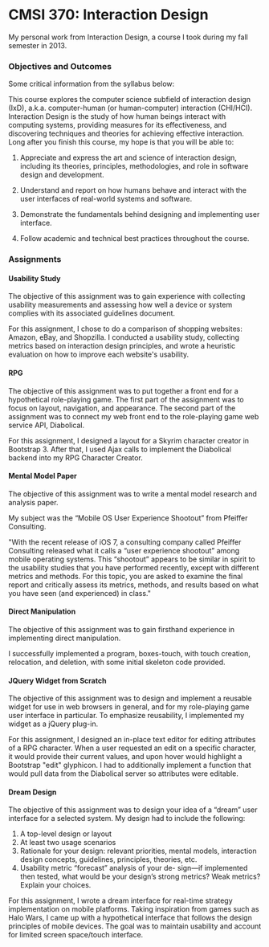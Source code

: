CMSI 370: Interaction Design
============================

My personal work from Interaction Design, a course I took during my fall semester in 2013.  

### Objectives and Outcomes

Some critical information from the syllabus below:

This course explores the computer science subfield of interaction design (IxD), a.k.a. computer-human (or human-computer) interaction (CHI/HCI). Interaction Design is the study of how human beings interact with computing systems, providing measures for its effectiveness, and discovering techniques and theories for achieving effective interaction. Long after you finish this course, my hope is that you will be able to:

1. Appreciate and express the art and science of interaction design, including its theories, principles, methodologies, and role in software design and development.

2. Understand and report on how humans behave and interact with the user interfaces of real-world systems and software.

3. Demonstrate the fundamentals behind designing and implementing user interface.

4. Follow academic and technical best practices throughout the course.

### Assignments

#### Usability Study

The objective of this assignment was to gain experience with collecting usability measurements and assessing how well a device or system complies with its associated guidelines document.

For this assignment, I chose to do a comparison of shopping websites: Amazon, eBay, and Shopzilla. I conducted a usability study, collecting metrics based on interaction design principles, and wrote a heuristic evaluation on how to improve each website's usability.

#### RPG

The objective of this assignment was to put together a front end for a hypothetical role-playing game. The first part of the assignment was to focus on layout, navigation, and appearance. The second part of the assignment was to connect my web front end to the role-playing game web service API, Diabolical.

For this assignment, I designed a layout for a Skyrim character creator in Bootstrap 3. After that, I used Ajax calls to implement the Diabolical backend into my RPG Character Creator.

#### Mental Model Paper

The objective of this assignment was to write a mental model research and analysis paper.

My subject was the “Mobile OS User Experience Shootout” from Pfeiffer Consulting.

"With the recent release of iOS 7, a consulting company called Pfeiffer Consulting released what it calls a “user experience shootout” among mobile operating systems. This “shootout” appears to be similar in spirit to the usability studies that you have performed recently, except with different metrics and methods. For this topic, you are asked to examine the final report and critically assess its metrics, methods, and results based on what you have seen (and experienced) in class."

#### Direct Manipulation

The objective of this assignment was to gain firsthand experience in implementing direct manipulation. 

I successfully implemented a program, boxes-touch, with touch creation, relocation, and deletion, with some initial skeleton code provided.

#### JQuery Widget from Scratch

The objective of this assignment was to design and implement a reusable widget for use in web browsers in general, and for my role-playing game user interface in particular. To emphasize reusability, I implemented my widget as a jQuery plug-in.

For this assignment, I designed an in-place text editor for editing attributes of a RPG character. When a user requested an edit on a specific character, it would provide their current values, and upon hover would highlight a Bootstrap "edit" glyphicon. I had to additionally implement a function that would pull data from the Diabolical server so attributes were editable.

#### Dream Design

The objective of this assignment was to design your idea of a “dream” user interface for a selected system. My design had to include the following:
1. A top-level design or layout
2. At least two usage scenarios
3. Rationale for your design: relevant priorities, mental models, interaction design concepts, guidelines, principles, theories, etc.
4. Usability metric “forecast” analysis of your de- sign—if implemented then tested, what would be your design’s strong metrics? Weak metrics? Explain your choices.

For this assignment, I wrote a dream interface for real-time strategy implementation on mobile platforms. Taking inspiration from games such as Halo Wars, I came up with a hypothetical interface that follows the design principles of mobile devices. The goal was to maintain usability and account for limited screen space/touch interface.
